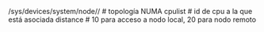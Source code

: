 /sys/devices/system/node/<NODO>/        # topología NUMA
  cpulist   # id de cpu a la que está asociada
  distance  # 10 para acceso a nodo local, 20 para nodo remoto
